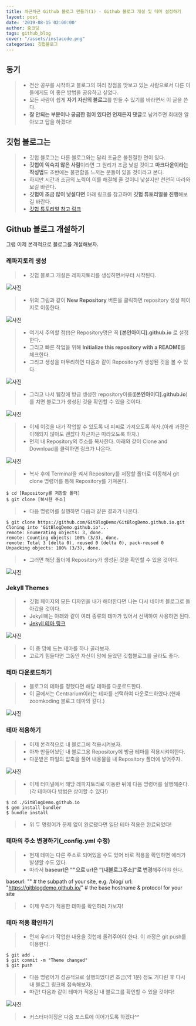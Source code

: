 ```yaml
---
title: 차근차근 Github 블로그 만들기(1) - Github 블로그 개설 및 테마 설정하기
layout: post
date: '2019-08-15 02:00:00'
author: 줌코딩
tags: github_blog
cover: "/assets/instacode.png"
categories: 깃헙블로그
---
```


## 동기

>* 전산 공부를 시작하고 블로그의 여러 장점을 맛보고 있는 사람으로서 다른 이들에게도 이 좋은 방법을 공유하고 싶었다.
>* 모든 사람이 쉽게 **자기 자신의 블로그**를 만들 수 있기를 바라면서 이 글을 쓴다.
>* **잘 안되는 부분이나 궁금한 점이 있다면 언제든지 댓글**로 남겨주면 최대한 알아보고 답을 하겠다!

## 깃헙 블로그는

>* 깃헙 블로그는 다른 블로그와는 달리 조금은 불친절한 면이 있다.
>* **깃헙이 익숙치 않은 사람**이라면 그 원리가 조금 낯설 것이고 **마크다운이라는 작성법**도 초반에는 불편함을 느끼는 분들이 있을 것이라고 본다.
>* 하지만 시간과 조금의 노력이 이를 해결해 줄 것이니 낯설지만 천천히 따라와보길 바란다.
>* **깃헙이 조금 많이 낯설다면** 아래 링크를 참고하여 **깃헙 튜토리얼을 진행**해보길 바란다.
>* [깃헙 튜토리얼 참고 링크](https://zoomkoding.github.io/git/2018/04/04/Git-tutorial.html)

## Github 블로그 개설하기

그럼 이제 본격적으로 블로그를 개설해보자.

### 레파지토리 생성

>* 깃헙 블로그 개설은 레파지토리를 생성하면서부터 시작된다.

![사진](https://raw.githubusercontent.com/zoomKoding/zoomKoding.github.io/source/assets/_posts/gltblog1-1.png)

>* 위의 그림과 같이 **New Repository** 버튼을 클릭하면 repository 생성 페이지로 이동한다.

![사진](https://raw.githubusercontent.com/zoomKoding/zoomKoding.github.io/source/assets/_posts/gltblog1-2.png)

>* 여기서 주의할 점(!)은 Repository명은 꼭 **\[본인아이디\].github.io** 로 설정한다.
>* 그리고 빠른 작업을 위해 **Initialize this repository with a README**를 체크한다.
>* 그리고 생성을 마무리하면 다음과 같이 Repository가 생성된 것을 볼 수 있다.

![사진](https://raw.githubusercontent.com/zoomKoding/zoomKoding.github.io/source/assets/_posts/gltblog1-3.png)

>* 그리고 나서 웹창에 방금 생성한 repository이름(**\[본인아이디\].github.io**)를 치면 블로그가 생성된 것을 확인할 수 있을 것이다.

![사진](https://raw.githubusercontent.com/zoomKoding/zoomKoding.github.io/source/assets/_posts/gltblog1-4.png)

>* 이제 이것을 내가 작업할 수 있도록 내 피씨로 가져오도록 하자.(아래 과정은 이해되지 않아도 괜찮다 차근차근 따라오도록 하자.)
>* 먼저 내 Repository의 주소를 복사한다. 아래와 같이 Clone and Download를 클릭하면 링크가 나온다.

![사진](https://raw.githubusercontent.com/zoomKoding/zoomKoding.github.io/source/assets/_posts/gltblog1-5.png)

>* 복사 후에 Terminal을 켜서 Repository를 저장할 폴더로 이동해서 git clone 명령어를 통해 Repository를 가져온다.

    $ cd [Repository를 저장할 폴더]
    $ git clone [복사한 주소]

>* 다음 명령어를 실행하면 다음과 같은 결과가 나온다.

    $ git clone https://github.com/GitBlogDemo/GitBlogDemo.github.io.git
    Cloning into 'GitBlogDemo.github.io'...
    remote: Enumerating objects: 3, done.
    remote: Counting objects: 100% (3/3), done.
    remote: Total 3 (delta 0), reused 0 (delta 0), pack-reused 0
    Unpacking objects: 100% (3/3), done.

>* 그러면 해당 폴더에 Repository가 생성된 것을 확인할 수 있을 것이다.

![사진](https://raw.githubusercontent.com/zoomKoding/zoomKoding.github.io/source/assets/_posts/gltblog1-6.png)

### Jekyll Themes

>* 깃헙 페이지의 모든 디자인을 내가 해야한다면 나는 다시 네이버 블로그로 돌아갔을 것이다.
>* Jekyll에는 아래와 같이 여러 종류의 테마가 있어서 선택하여 사용하면 된다.
>* [Jekyll 테마 링크](http://jekyllthemes.org/)

![사진](https://raw.githubusercontent.com/zoomKoding/zoomKoding.github.io/source/assets/_posts/gltblog1-7.png)

>* 이 중 맘에 드는 테마를 하나 골라보자.
>* 고르기 힘들다면 그동안 자신이 맘에 들었던 깃헙블로그를 골라도 좋다.

### 테마 다운로드하기

>* 블로그의 테마를 정했다면 해당 테마를 다운로드한다.
>* 이 글에서는 Centrarium이라는 테마를 선택하여 다운로드하였다.(현재 zoomkoding 블로그 테마와 같다.)

![사진](https://raw.githubusercontent.com/zoomKoding/zoomKoding.github.io/source/assets/_posts/gltblog1-8.png)

### 테마 적용하기

>* 이제 본격적으로 내 블로그에 적용시켜보자.
>* 아까 만들어놨던 내 블로그용 Repository에 방금 테마를 적용시켜야한다.
>* 다운받은 파일의 압축을 풀어 내용물을 내 Repository 폴더에 넣어주자.

![사진](https://raw.githubusercontent.com/zoomKoding/zoomKoding.github.io/source/assets/_posts/gltblog1-9.png)

>* 이제 터미널에서 해당 레파지토리로 이동한 뒤에 다음 명령어를 실행해준다.(각 테마마다 방법은 상이할 수 있다!)

    $ cd ./GitBlogDemo.github.io
    $ gem install bundler
    $ bundle install

>* 위 두 명령어가 문제 없이 완료됐다면 일단 테마 적용은 완료되었다!

### 테마의 주소 변경하기(_config.yml 수정)

>* 현재 테마는 다른 주소로 되어있을 수도 있어 바로 적용을 확인하면 에러가 발생할 수도 있다.
>* 따라서 **baseurl은 ""으로 url은 "\[내블로그주소\]"로 변경**해주어야 한다.

baseurl: "" # the subpath of your site, e.g. /blog/
url: "https://gitblogdemo.github.io/" # the base hostname & protocol for your site

>* 이제 우리가 적용한 테마를 확인하러 가보자!

### 테마 적용 확인하기

>* 먼저 우리가 작업한 내용을 깃헙에 올려주어야 한다. 이 과정은 git push를 이용한다.

    $ git add .
    $ git commit -m "Theme changed"
    $ git push

>* 다음 명령어가 성공적으로 실행되었다면 조금(약 1분) 정도 기다린 후 다시 내 블로그 링크에 접속해보자.
>* 따란! 다음과 같이 테마가 적용된 내 블로그를 확인할 수 있을 것이다!

![사진](https://raw.githubusercontent.com/zoomKoding/zoomKoding.github.io/source/assets/_posts/gltblog1-10.png)

>* 커스터마이징은 다음 포스트에 이어가도록 하겠다^^
